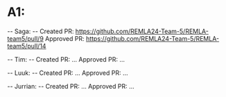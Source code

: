 # A1:
-- Saga: --
Created PR: https://github.com/REMLA24-Team-5/REMLA-team5/pull/9
Approved PR: https://github.com/REMLA24-Team-5/REMLA-team5/pull/14

-- Tim: --
Created PR: ...
Approved PR: ...

-- Luuk: --
Created PR: ...
Approved PR: ...

-- Jurrian: --
Created PR: ...
Approved PR: ...